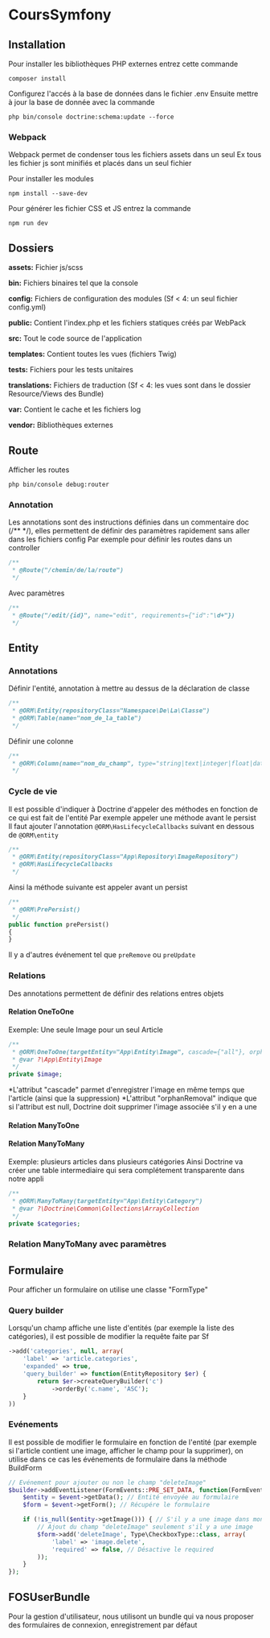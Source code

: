 # CoursSymfony

## Installation
Pour installer les bibliothèques PHP externes entrez cette commande 
```
composer install
```

Configurez l'accés à la base de données dans le fichier .env
Ensuite mettre à jour la base de donnée avec la commande
```
php bin/console doctrine:schema:update --force
```

### Webpack
Webpack permet de condenser tous les fichiers assets dans un seul
Ex tous les fichier js sont minifiés et placés dans un seul fichier

Pour installer les modules 
```
npm install --save-dev
```

Pour générer les fichier CSS et JS entrez la commande
```
npm run dev
```

## Dossiers

**assets:** Fichier js/scss

**bin:** Fichiers binaires tel que la console

**config:** Fichiers de configuration des modules (Sf < 4: un seul fichier config.yml)

**public:** Contient l'index.php et les fichiers statiques créés par WebPack

**src:** Tout le code source de l'application

**templates:** Contient toutes les vues (fichiers Twig)

**tests:** Fichiers pour les tests unitaires

**translations:** Fichiers de traduction (Sf < 4: les vues sont dans le dossier Resource/Views des Bundle)

**var:** Contient le cache et les fichiers log

**vendor:** Bibliothèques externes

## Route
Afficher les routes
```
php bin/console debug:router
```

### Annotation
Les annotations sont des instructions définies dans un commentaire doc (/** */), elles permettent de définir des paramètres rapidement sans aller dans les fichiers config
Par exemple pour définir les routes dans un controller
```php
/**
 * @Route("/chemin/de/la/route")
 */
```
Avec paramètres
```php
/**
 * @Route("/edit/{id}", name="edit", requirements={"id":"\d+"})
 */
```
## Entity

### Annotations
Définir l'entité, annotation à mettre au dessus de la déclaration de classe
```php
/**
 * @ORM\Entity(repositoryClass="Namespace\De\La\Classe")
 * @ORM\Table(name="nom_de_la_table")
 */
```

Définir une colonne
```php
/**
 * @ORM\Column(name="nom_du_champ", type="string|text|integer|float|datetime|json_array", nullable=true, length=255)
 */
```

### Cycle de vie
Il est possible d'indiquer à Doctrine d'appeler des méthodes en fonction de ce qui est fait de l'entité
Par exemple appeler une méthode avant le persist
Il faut ajouter l'annotation ```@ORM\HasLifecycleCallbacks``` suivant en dessous de ```@ORM\entity```
```php
/**
 * @ORM\Entity(repositoryClass="App\Repository\ImageRepository")
 * @ORM\HasLifecycleCallbacks
 */
```

Ainsi la méthode suivante est appeler avant un persist
```php
/**
 * @ORM\PrePersist()
 */
public function prePersist()
{
}
```

Il y a d'autres événement tel que ```preRemove``` ou ```preUpdate```

### Relations

Des annotations permettent de définir des relations entres objets

#### Relation OneToOne
Exemple: Une seule Image pour un seul Article
```php
/**
 * @ORM\OneToOne(targetEntity="App\Entity\Image", cascade={"all"}, orphanRemoval=true)
 * @var ?\App\Entity\Image
 */
private $image;
```
*L'attribut "cascade" parmet d'enregistrer l'image en même temps que l'article (ainsi que la suppression)
*L'attribut "orphanRemoval" indique que si l'attribut est null, Doctrine doit supprimer l'image associée s'il y en a une

#### Relation ManyToOne

#### Relation ManyToMany
Exemple: plusieurs articles dans plusieurs catégories
Ainsi Doctrine va créer une table intermediaire qui sera complétement transparente dans notre appli

```php
/**
 * @ORM\ManyToMany(targetEntity="App\Entity\Category")
 * @var ?\Doctrine\Common\Collections\ArrayCollection
 */
private $categories;
```

### Relation ManyToMany avec paramètres

## Formulaire
Pour afficher un formulaire on utilise une classe "FormType" 

### Query builder
Lorsqu'un champ affiche une liste d'entités (par exemple la liste des catégories), il est possible de modifier la requête faite par Sf

```php
->add('categories', null, array(
    'label' => 'article.categories',
    'expanded' => true,
    'query_builder' => function(EntityRepository $er) {
        return $er->createQueryBuilder('c')
            ->orderBy('c.name', 'ASC');
    } 
))
```

### Evénements

Il est possible de modifier le formulaire en fonction de l'entité (par exemple si l'article contient une image, afficher le champ pour la supprimer), on utilise dans ce cas les événements de formulaire dans la méthode BuildForm

```php
// Evénement pour ajouter ou non le champ "deleteImage" 
$builder->addEventListener(FormEvents::PRE_SET_DATA, function(FormEvent $event) {
    $entity = $event->getData(); // Entité envoyée au formulaire 
    $form = $event->getForm(); // Récupére le formulaire

    if (!is_null($entity->getImage())) { // S'il y a une image dans mon article
        // Ajout du champ "deleteImage" seulement s'il y a une image
        $form->add('deleteImage', Type\CheckboxType::class, array(
            'label' => 'image.delete',
            'required' => false, // Désactive le required
        ));
    }
});
```

## FOSUserBundle
Pour la gestion d'utilisateur, nous utilisont un bundle qui va nous proposer des formulaires de connexion, enregistrement par défaut